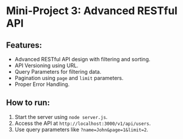 # Mini-Project 3: Advanced RESTful API

## Features:

- Advanced RESTful API design with filtering and sorting.
- API Versioning using URL.
- Query Parameters for filtering data.
- Pagination using `page` and `limit` parameters.
- Proper Error Handling.

## How to run:

1. Start the server using `node server.js`.
2. Access the API at `http://localhost:3000/v1/api/users`.
3. Use query parameters like `?name=John&page=1&limit=2`.
